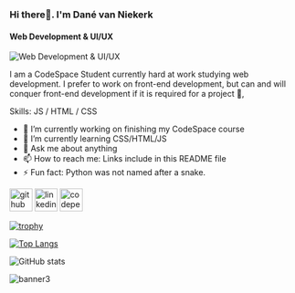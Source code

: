 ### Hi there👋. I'm Dané van Niekerk
#### Web Development & UI/UX
![Web Development & UI/UX](https://drive.google.com/file/d/1XSiFDjZByn8D9iVkYGoOAi3VTMXkpPxn/view?usp=drive_link)

I am a CodeSpace Student currently hard at work studying web development. I prefer to work on front-end development, but can and will conquer  front-end development if it is required for a project 💪, 

Skills: JS / HTML / CSS

- 🔭 I’m currently working on finishing my CodeSpace course 
- 🌱 I’m currently learning CSS/HTML/JS 
- 💬 Ask me about anything 
- 📫 How to reach me: Links include in this README file 
- ⚡ Fun fact: Python was not named after a snake. 


[<img src='https://cdn.jsdelivr.net/npm/simple-icons@3.0.1/icons/github.svg' alt='github' height='40'>](https://github.com/https://github.com/DaneVN)  [<img src='https://cdn.jsdelivr.net/npm/simple-icons@3.0.1/icons/linkedin.svg' alt='linkedin' height='40'>](https://www.linkedin.com/in/www.linkedin.com/in/dané-van-niekerk-8a1982317/)  [<img src='https://cdn.jsdelivr.net/npm/simple-icons@3.0.1/icons/codepen.svg' alt='codepen' height='40'>](https://codepen.io/https://codepen.io/DaneVN)  

[![trophy](https://github-profile-trophy.vercel.app/?username=https://github.com/DaneVN)](https://github.com/ryo-ma/github-profile-trophy)

[![Top Langs](https://github-readme-stats.vercel.app/api/top-langs/?username=https://github.com/DaneVN)](https://github.com/anuraghazra/github-readme-stats)

![GitHub stats](https://github-readme-stats.vercel.app/api?username=https://github.com/DaneVN&show_icons=true)  

![banner3](https://github.com/user-attachments/assets/008ebb59-d71e-4439-b447-f09eacb37ed9)
